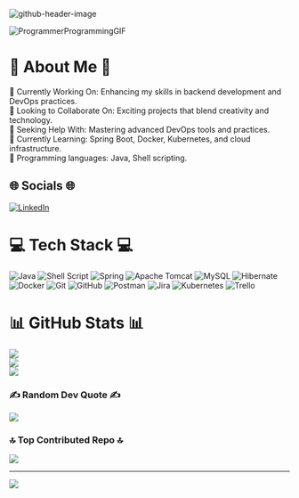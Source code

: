 ![github-header-image](https://github.com/user-attachments/assets/a977bc95-68fc-4f20-a9f8-a99cb9a09216)

![ProgrammerProgrammingGIF](https://github.com/JuanMolinaRey/JuanMolinaRey/assets/169648270/bee029d5-d9d5-4834-8222-fe385fc1e534)

# 💫 About Me 💫
🔭 Currently Working On: Enhancing my skills in backend development and DevOps practices.<br>👯 Looking to Collaborate On: Exciting projects that blend creativity and technology.<br>🤝 Seeking Help With: Mastering advanced DevOps tools and practices.<br>🌱 Currently Learning: Spring Boot, Docker, Kubernetes, and cloud infrastructure.<br>💬 Programming languages: Java, Shell scripting.<br>


## 🌐 Socials 🌐
[![LinkedIn](https://img.shields.io/badge/LinkedIn-%230077B5.svg?logo=linkedin&logoColor=white)](https://linkedin.com/in/www.linkedin.com/in/juanmolinarey) 

# 💻 Tech Stack 💻
![Java](https://img.shields.io/badge/java-%23ED8B00.svg?style=plastic&logo=openjdk&logoColor=white) ![Shell Script](https://img.shields.io/badge/shell_script-%23121011.svg?style=plastic&logo=gnu-bash&logoColor=white) ![Spring](https://img.shields.io/badge/spring-%236DB33F.svg?style=plastic&logo=spring&logoColor=white) ![Apache Tomcat](https://img.shields.io/badge/apache%20tomcat-%23F8DC75.svg?style=plastic&logo=apache-tomcat&logoColor=black) ![MySQL](https://img.shields.io/badge/mysql-4479A1.svg?style=plastic&logo=mysql&logoColor=white) ![Hibernate](https://img.shields.io/badge/Hibernate-59666C?style=plastic&logo=Hibernate&logoColor=white) ![Docker](https://img.shields.io/badge/docker-%230db7ed.svg?style=plastic&logo=docker&logoColor=white) ![Git](https://img.shields.io/badge/git-%23F05033.svg?style=plastic&logo=git&logoColor=white) ![GitHub](https://img.shields.io/badge/github-%23121011.svg?style=plastic&logo=github&logoColor=white) ![Postman](https://img.shields.io/badge/Postman-FF6C37?style=plastic&logo=postman&logoColor=white) ![Jira](https://img.shields.io/badge/jira-%230A0FFF.svg?style=plastic&logo=jira&logoColor=white) ![Kubernetes](https://img.shields.io/badge/kubernetes-%23326ce5.svg?style=plastic&logo=kubernetes&logoColor=white) ![Trello](https://img.shields.io/badge/Trello-%23026AA7.svg?style=plastic&logo=Trello&logoColor=white)
# 📊 GitHub Stats 📊
![](https://github-readme-stats.vercel.app/api?username=JuanMolinaRey&theme=omni&hide_border=false&include_all_commits=true&count_private=false)<br/>
![](https://github-readme-streak-stats.herokuapp.com/?user=JuanMolinaRey&theme=omni&hide_border=false)<br/>
![](https://github-readme-stats.vercel.app/api/top-langs/?username=JuanMolinaRey&theme=omni&hide_border=false&include_all_commits=true&count_private=false&layout=compact)

### ✍️ Random Dev Quote ✍️
![](https://quotes-github-readme.vercel.app/api?type=horizontal&theme=radical)

### 🔝 Top Contributed Repo 🔝
![](https://github-contributor-stats.vercel.app/api?username=JuanMolinaRey&limit=5&theme=dracula&combine_all_yearly_contributions=true)

---
[![](https://visitcount.itsvg.in/api?id=JuanMolinaRey&icon=6&color=0)](https://visitcount.itsvg.in)

